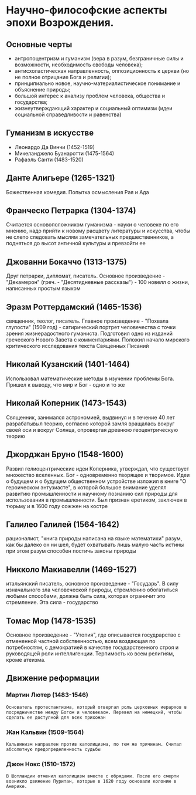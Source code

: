 # Научно-философские аспекты эпохи Возрождения.
## Основные черты
  * антропоцентризм и гуманизм (вера в разум, безграничные силы и возможности, необходимость свободы человека);
  * антисхоластическая направленность, оппозиционность к церкви (но не полное отрицание Бога и религии);
  * принципиально новое, научно-материалистическое понимание и объяснение природы;
  * большой интерес к анализу проблем человека, общества и государства;
  * жизнеутверждающий характер и социальный оптимизм (идеи социальной справедливости и равенства)
## Гуманизм в искусстве
  * Леонардо Да Винчи (1452-1519)
  * Микеланджело Буанаротти (1475-1564)
  * Рафаэль Санти (1483-1520)
## Данте Алигьере (1265-1321)
  Божественная комедия. Попытка осмысления Рая и Ада

## Франческо Петрарка (1304-1374)
  Считается основоположником гуманизма - науки о человеке
  по его мнению, надо прийти к новому расцвету литературы и искусства, чтобы не слепо следовать мыслям замечательных предшественников, а подняться до высот античной культуры и превзойти ее

## Джованни Бокаччо (1313-1375)
  Друг петрарки, дипломат, писатель. Основное произведение - "Декамерон" (греч. - "Десятидневные рассказы") - 100 новелл о жизни, написанных простым языком

## Эразм Роттердамский (1465-1536)
  священник, теолог, писатель. Главное произведение - "Похвала глупости" (1509 год) - сатирический портрет человечества с точки зрения жизнерадостного гуманиста. Подготовил одно из изданий греческого Нового Завета с комментариями. Положил начало мирского критического исследования текста Священных Писаний
## Николай Кузанский (1401-1464)
  Использовал математические методы в изучении проблемы Бога. Пришел к выводу, что мир и Бог - одно и то же
## Николай Коперник (1473-1543)
  Священник, занимался астрономией, выдвинул и в течение 40 лет разрабатывыл теорию, согласно которой замля вращалась вокруг своей оси и вокруг Солнца, опровергая древнюю геоцентрическую теорию
## Джорджан Бруно (1548-1600)
  Развил гелиоцентрические идеи Коперника, утверждал, что существует множество вселенных. Бог - одновременно творящее и творимое. Идеи о будущем и о будущем общественном устройстве изложил в книге "О героическом энтузиасте", в которой большое внимание уделял развитию промышленности и научному познанию сил природы для использования в промышленности. Был признан еретиком, заключен в тюрьму и в 1600 году сожжен на костре
## Галилео Галилей (1564-1642)
  рационалист, "книга природы написана на языке математики"
  разум, как бы далеко он ни шел, будет охватывать лишь малую часть истины
  при этом разум способен постичь законы природы
## Никколо Макиавелли (1469-1527)
  итальянский писатель, основное произведение - "Государь".
  В силу изначального зла человеческой природы, стремлению обогатиться любыми способами, должна быть сила, которая ограничит это стремление. Эта сила - государство
## Томас Мор (1478-1535)
  Основное произведение - "Утопия", где описывается госудрарство с отмененной частной собственностью, всем воздающая по потребностям, с демократией в качестве государственного строя и руководящей роли интеллигенции. Терпимость ко всем религиям, кроме атеизма.
## Движение реформации
  ### Мартин Лютер (1483-1546)
    Основатель протестантизма, который отвергал роль церковных иерархов в посредничестве между Богом и человекаом. Перевел на немецкий, чтобы сделать ее доступной для всех прихожан
  ### Жан Кальвин (1509-1564)
    Кальвинизм направлен против католицизма, по тем же причинам. Считал абсолютную предопределенность судьбы
  ### Джон Нокс (1510-1572)
    В Шотландии отменил католицизм вместе с обрядами. После его смерти возникло движение Пуритан, которые в 1620 году основали колонию в Америке.
